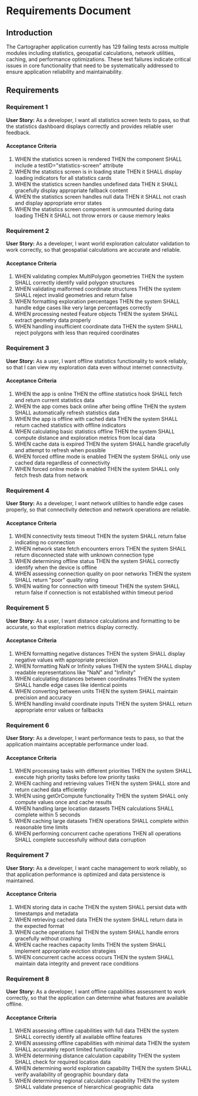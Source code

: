 # Requirements Document

## Introduction

The Cartographer application currently has 129 failing tests across multiple modules including statistics, geospatial calculations, network utilities, caching, and performance optimizations. These test failures indicate critical issues in core functionality that need to be systematically addressed to ensure application reliability and maintainability.

## Requirements

### Requirement 1

**User Story:** As a developer, I want all statistics screen tests to pass, so that the statistics dashboard displays correctly and provides reliable user feedback.

#### Acceptance Criteria

1. WHEN the statistics screen is rendered THEN the component SHALL include a testID="statistics-screen" attribute
2. WHEN the statistics screen is in loading state THEN it SHALL display loading indicators for all statistics cards
3. WHEN the statistics screen handles undefined data THEN it SHALL gracefully display appropriate fallback content
4. WHEN the statistics screen handles null data THEN it SHALL not crash and display appropriate error states
5. WHEN the statistics screen component is unmounted during data loading THEN it SHALL not throw errors or cause memory leaks

### Requirement 2

**User Story:** As a developer, I want world exploration calculator validation to work correctly, so that geospatial calculations are accurate and reliable.

#### Acceptance Criteria

1. WHEN validating complex MultiPolygon geometries THEN the system SHALL correctly identify valid polygon structures
2. WHEN validating malformed coordinate structures THEN the system SHALL reject invalid geometries and return false
3. WHEN formatting exploration percentages THEN the system SHALL handle edge cases like very large percentages correctly
4. WHEN processing nested Feature objects THEN the system SHALL extract geometry data properly
5. WHEN handling insufficient coordinate data THEN the system SHALL reject polygons with less than required coordinates

### Requirement 3

**User Story:** As a user, I want offline statistics functionality to work reliably, so that I can view my exploration data even without internet connectivity.

#### Acceptance Criteria

1. WHEN the app is online THEN the offline statistics hook SHALL fetch and return current statistics data
2. WHEN the app comes back online after being offline THEN the system SHALL automatically refresh statistics data
3. WHEN the app is offline with cached data THEN the system SHALL return cached statistics with offline indicators
4. WHEN calculating basic statistics offline THEN the system SHALL compute distance and exploration metrics from local data
5. WHEN cache data is expired THEN the system SHALL handle gracefully and attempt to refresh when possible
6. WHEN forced offline mode is enabled THEN the system SHALL only use cached data regardless of connectivity
7. WHEN forced online mode is enabled THEN the system SHALL only fetch fresh data from network

### Requirement 4

**User Story:** As a developer, I want network utilities to handle edge cases properly, so that connectivity detection and network operations are reliable.

#### Acceptance Criteria

1. WHEN connectivity tests timeout THEN the system SHALL return false indicating no connection
2. WHEN network state fetch encounters errors THEN the system SHALL return disconnected state with unknown connection type
3. WHEN determining offline status THEN the system SHALL correctly identify when the device is offline
4. WHEN assessing connection quality on poor networks THEN the system SHALL return "poor" quality rating
5. WHEN waiting for connection with timeout THEN the system SHALL return false if connection is not established within timeout period

### Requirement 5

**User Story:** As a user, I want distance calculations and formatting to be accurate, so that exploration metrics display correctly.

#### Acceptance Criteria

1. WHEN formatting negative distances THEN the system SHALL display negative values with appropriate precision
2. WHEN formatting NaN or Infinity values THEN the system SHALL display readable representations like "NaN" and "Infinity"
3. WHEN calculating distances between coordinates THEN the system SHALL handle edge cases like identical points
4. WHEN converting between units THEN the system SHALL maintain precision and accuracy
5. WHEN handling invalid coordinate inputs THEN the system SHALL return appropriate error values or fallbacks

### Requirement 6

**User Story:** As a developer, I want performance tests to pass, so that the application maintains acceptable performance under load.

#### Acceptance Criteria

1. WHEN processing tasks with different priorities THEN the system SHALL execute high priority tasks before low priority tasks
2. WHEN caching and retrieving values THEN the system SHALL store and return cached data efficiently
3. WHEN using getOrCompute functionality THEN the system SHALL only compute values once and cache results
4. WHEN handling large location datasets THEN calculations SHALL complete within 5 seconds
5. WHEN caching large datasets THEN operations SHALL complete within reasonable time limits
6. WHEN performing concurrent cache operations THEN all operations SHALL complete successfully without data corruption

### Requirement 7

**User Story:** As a developer, I want cache management to work reliably, so that application performance is optimized and data persistence is maintained.

#### Acceptance Criteria

1. WHEN storing data in cache THEN the system SHALL persist data with timestamps and metadata
2. WHEN retrieving cached data THEN the system SHALL return data in the expected format
3. WHEN cache operations fail THEN the system SHALL handle errors gracefully without crashing
4. WHEN cache reaches capacity limits THEN the system SHALL implement appropriate eviction strategies
5. WHEN concurrent cache access occurs THEN the system SHALL maintain data integrity and prevent race conditions

### Requirement 8

**User Story:** As a developer, I want offline capabilities assessment to work correctly, so that the application can determine what features are available offline.

#### Acceptance Criteria

1. WHEN assessing offline capabilities with full data THEN the system SHALL correctly identify all available offline features
2. WHEN assessing offline capabilities with minimal data THEN the system SHALL accurately report limited functionality
3. WHEN determining distance calculation capability THEN the system SHALL check for required location data
4. WHEN determining world exploration capability THEN the system SHALL verify availability of geographic boundary data
5. WHEN determining regional calculation capability THEN the system SHALL validate presence of hierarchical geographic data